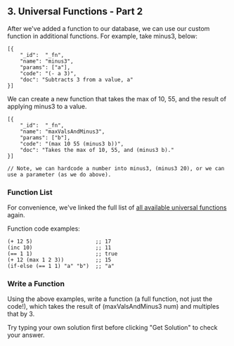 ## 3. Universal Functions - Part 2

After we've added a function to our database, we can use our custom function in additional functions. For example, take minus3, below:

```
[{
    "_id":  "_fn",
    "name": "minus3",
    "params": ["a"],
    "code": "(- a 3)",
    "doc": "Subtracts 3 from a value, a"
}]
```

We can create a new function that takes the max of 10, 55, and the result of applying minus3 to a value. 

```
[{
    "_id":  "_fn",
    "name": "maxValsAndMinus3",
    "params": ["b"],
    "code": "(max 10 55 (minus3 b))",
    "doc": "Takes the max of 10, 55, and (minus3 b)."
}]

// Note, we can hardcode a number into minus3, (minus3 20), or we can use a parameter (as we do above).
```

### Function List

For convenience, we've linked the full list of <a href="/docs/smart-functions#universal-functions" target="_blank">all available universal functions</a> again.

Function code examples:

```
(+ 12 5)                    ;; 17
(inc 10)                    ;; 11
(== 1 1)                    ;; true
(+ 12 (max 1 2 3))          ;; 15
(if-else (== 1 1) "a" "b")  ;; "a"
```

<div class="challenge">
<h3>Write a Function</h3>
<p>Using the above examples, write a function (a full function, not just the code!), which takes the result of (maxValsAndMinus3 num) and multiples that by 3.</p>
<p>Try typing your own solution first before clicking "Get Solution" to check your answer. </p>
</div>